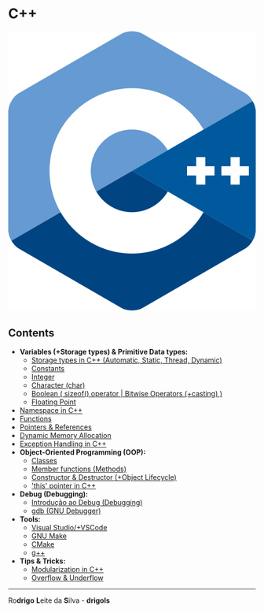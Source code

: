 # C++

![logo](res/cpp-logo.svg)

## Contents

  - **Variables (+Storage types) & Primitive Data types:**
    - [Storage types in C++ (Automatic, Static, Thread, Dynamic)](modules/structured/variables)
    - [Constants](modules/structured/constants.md)
    - [Integer](modules/structured/integer.md)
    - [Character (char)](modules/structured/character.md)
    - [Boolean ( sizeof() operator | Bitwise Operators (+casting) )](modules/structured/boolean.md)
    - [Floating Point](modules/structured/floating-point.md)
 - [Namespace in C++](modules/structured/namespace)
 - [Functions](modules/structured/functions.md)
 - [Pointers & References](modules/structured/pointers-references)
 - [Dynamic Memory Allocation](modules/structured/dynamic-memory-allocation.md)
 - [Exception Handling in C++](modules/structured/exception-handling.md)
 - **Object-Oriented Programming (OOP):**
   - [Classes](modules/oop/classes.md)
   - [Member functions (Methods)](modules/oop/member-functions.md)
   - [Constructor & Destructor (+Object Lifecycle)](modules/oop/constructor-and-destructor.md)
   - ['this' pointer in C++](modules/oop/this.md)
 - **Debug (Debugging):**
   - [Introdução ao Debug (Debugging)](modules/debugging/intro-to-debugging.md)
   - [gdb (GNU Debugger)](modules/debugging/gdb)
 - **Tools:**
   - [Visual Studio/+VSCode](modules/tools/visual-studio)
   - [GNU Make](modules/tools/make)
   - [CMake](modules/tools/cmake)
   - [g++](modules/tools/g-plus-plus)
 - **Tips & Tricks:**
   - [Modularization in C++](modules/tips-and-tricks/modularization)
   - [Overflow & Underflow](modules/tips-and-tricks/overflow-underflow)

---

Ro**drigo** **L**eite da **S**ilva - **drigols**
